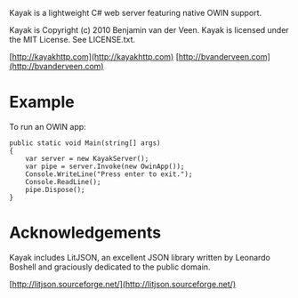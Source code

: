 Kayak is a lightweight C# web server featuring native OWIN support.

Kayak is Copyright (c) 2010 Benjamin van der Veen. Kayak is licensed under the 
MIT License. See LICENSE.txt.

[http://kayakhttp.com](http://kayakhttp.com)
[http://bvanderveen.com](http://bvanderveen.com)

# Example

To run an OWIN app:

    public static void Main(string[] args)
    {
        var server = new KayakServer();
        var pipe = server.Invoke(new OwinApp());
        Console.WriteLine("Press enter to exit.");
        Console.ReadLine();
        pipe.Dispose();
    }


# Acknowledgements

Kayak includes LitJSON, an excellent JSON library written by Leonardo Boshell 
and graciously dedicated to the public domain.

[http://litjson.sourceforge.net/](http://litjson.sourceforge.net/)

